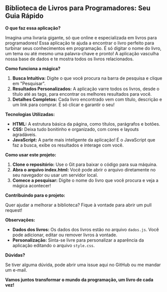 ## Biblioteca de Livros para Programadores: Seu Guia Rápido

**O que faz essa aplicação?**

Imagina uma livraria gigante, só que online e especializada em livros para programadores!  Essa aplicação te ajuda a encontrar o livro perfeito para turbinar seus conhecimentos em programação. É só digitar o nome do livro, um tema ou até mesmo uma palavra-chave e pronto! A aplicação vasculha nossa base de dados e te mostra todos os livros relacionados. 

**Como funciona a mágica?**

1. **Busca Intuitiva:** Digite o que você procura na barra de pesquisa e clique em "Pesquisar".
2. **Resultados Personalizados:** A aplicação varre todos os livros, desde o título até as tags, para encontrar os melhores resultados para você.
3. **Detalhes Completos:** Cada livro encontrado vem com título, descrição e um link para comprar. É só clicar e garantir o seu!

**Tecnologias Utilizadas:**

* **HTML:** A estrutura básica da página, como títulos, parágrafos e botões.
* **CSS:** Deixa tudo bonitinho e organizado, com cores e layouts agradáveis.
* **JavaScript:** A parte mais inteligente da aplicação! É o JavaScript que faz a busca, exibe os resultados e interage com você.

**Como usar este projeto:**

1. **Clone o repositório:** Use o Git para baixar o código para sua máquina.
2. **Abra o arquivo index.html:** Você pode abrir o arquivo diretamente no seu navegador ou usar um servidor local.
3. **Comece a pesquisar:** Digite o nome do livro que você procura e veja a mágica acontecer!

**Contribuindo para o projeto:**

Quer ajudar a melhorar a biblioteca? Fique à vontade para abrir um pull request! 

**Observações:**

* **Dados dos livros:** Os dados dos livros estão no arquivo `dados.js`. Você pode adicionar, editar ou remover livros à vontade.
* **Personalização:** Sinta-se livre para personalizar a aparência da aplicação editando o arquivo `style.css`.

**Dúvidas?**

Se tiver alguma dúvida, pode abrir uma issue aqui no GitHub ou me mandar um e-mail. 

**Vamos juntos transformar o mundo da programação, um livro de cada vez!**
